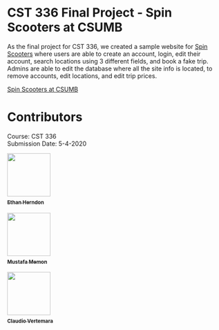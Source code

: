# CST 336 Final Project - Spin Scooters at CSUMB

As the final project for CST 336, we created a sample website for [Spin Scooters](https://www.spin.app/) where users are able to create an account, login, edit their account, search locations using 3 different fields, and book a fake trip. Admins are able to edit the database where all the site info is located, to remove accounts, edit locations, and edit trip prices.

[Spin Scooters at CSUMB](https://cst336-final-spin-scooters.herokuapp.com/)

# Contributors
Course: CST 336    
Submission Date: 5-4-2020       

<thead>
<tr>
<th align="center"><a href="https://github.com/HerndonE"><img src="https://avatars2.githubusercontent.com/u/16469939?s=460&v=4" width="100px;" style="max-width:100%;"><sub><br><b>Ethan Herndon</b></sub></a><br></th><br>
<th align="center"><a href="https://github.com/mmemon21"><img src="https://avatars0.githubusercontent.com/u/56463794?s=460&u=12e9d17ffa8cbeb67f596e9fceca0a724a35e98e&v=4" width="100px;" style="max-width:100%;"><sub><br><b>Mustafa Memon</b></sub></a><br></th><br>
<th align="center"><a href="https://github.com/cvcsumb"><img src="https://avatars3.githubusercontent.com/u/46950170?s=460&u=5d20259656411cc51335db20f58ec5283c6767c4&v=4" width="100px;" style="max-width:100%;"><sub><br><b>Claudio Vertemara</b></sub></a><br></th>
</tr>
</thead>
